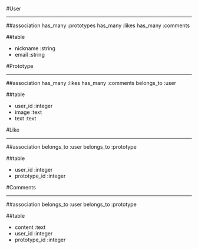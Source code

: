 #User
___
##association
has_many :prototypes
has_many :likes
has_many :comments

##table
- nickname :string
- email :string

#Prototype
___
##association
has_many :likes
has_many :comments
belongs_to :user

##table
- user_id :integer
- image :text
- text :text

#Like
___
##association
belongs_to :user
belongs_to :prototype

##table
- user_id :integer
- prototype_id :integer

#Comments
___
##association
belongs_to :user
belongs_to :prototype

##table
- content :text
- user_id :integer
- prototype_id :integer

